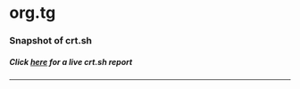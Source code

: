 # org.tg
### Snapshot of crt.sh
##### Click [here](https://crt.sh/?q=74716B051DCDB0244ED6C3212863D13FC212BF3066B5BBD81CA8D149D4296C29) for a live crt.sh report

---
